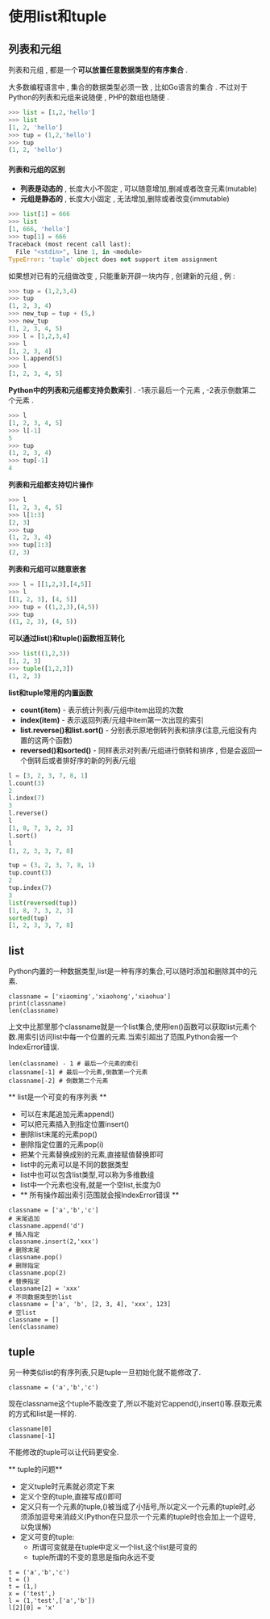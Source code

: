 # 使用list和tuple

## 列表和元组

列表和元组 , 都是一个**可以放置任意数据类型的有序集合** .

大多数编程语言中 , 集合的数据类型必须一致 , 比如Go语言的集合 . 不过对于Python的列表和元组来说随便 , PHP的数组也随便 .

```py
>>> list = [1,2,'hello']
>>> list
[1, 2, 'hello']
>>> tup = (1,2,'hello')
>>> tup
(1, 2, 'hello')
```

#### 列表和元组的区别

* **列表是动态的** , 长度大小不固定 , 可以随意增加,删减或者改变元素\(mutable\)
* **元组是静态的** , 长度大小固定 , 无法增加,删除或者改变\(immutable\)

```py
>>> list[1] = 666
>>> list
[1, 666, 'hello']
>>> tup[1] = 666
Traceback (most recent call last):
  File "<stdin>", line 1, in <module>
TypeError: 'tuple' object does not support item assignment
```

如果想对已有的元组做改变 , 只能重新开辟一块内存 , 创建新的元组 , 例 :

```py
>>> tup = (1,2,3,4)
>>> tup
(1, 2, 3, 4)
>>> new_tup = tup + (5,)
>>> new_tup
(1, 2, 3, 4, 5)
>>> l = [1,2,3,4]
>>> l
[1, 2, 3, 4]
>>> l.append(5)
>>> l
[1, 2, 3, 4, 5]
```

**Python中的列表和元组都支持负数索引** . -1表示最后一个元素 , -2表示倒数第二个元素 .

```py
>>> l
[1, 2, 3, 4, 5]
>>> l[-1]
5
>>> tup
(1, 2, 3, 4)
>>> tup[-1]
4
```

**列表和元组都支持切片操作**

```py
>>> l
[1, 2, 3, 4, 5]
>>> l[1:3]
[2, 3]
>>> tup
(1, 2, 3, 4)
>>> tup[1:3]
(2, 3)
```

**列表和元组可以随意嵌套**

```py
>>> l = [[1,2,3],[4,5]]
>>> l
[[1, 2, 3], [4, 5]]
>>> tup = ((1,2,3),(4,5))
>>> tup
((1, 2, 3), (4, 5))
```

**可以通过list\(\)和tuple\(\)函数相互转化**

```py
>>> list((1,2,3))
[1, 2, 3]
>>> tuple([1,2,3])
(1, 2, 3)
```

**list和tuple常用的内置函数**

* **count\(item\)** - 表示统计列表/元组中item出现的次数
* **index\(item\)** - 表示返回列表/元组中item第一次出现的索引
* **list.reverse\(\)和list.sort\(\)** - 分别表示原地倒转列表和排序\(注意,元组没有内置的这两个函数\)
* **reversed\(\)和sorted\(\)** - 同样表示对列表/元组进行倒转和排序 , 但是会返回一个倒转后或者排好序的新的列表/元组

```py
l = [3, 2, 3, 7, 8, 1]
l.count(3) 
2
l.index(7)
3
l.reverse()
l
[1, 8, 7, 3, 2, 3]
l.sort()
l
[1, 2, 3, 3, 7, 8]

tup = (3, 2, 3, 7, 8, 1)
tup.count(3)
2
tup.index(7)
3
list(reversed(tup))
[1, 8, 7, 3, 2, 3]
sorted(tup)
[1, 2, 3, 3, 7, 8]
```

## list

Python内置的一种数据类型,list是一种有序的集合,可以随时添加和删除其中的元素.

```
classname = ['xiaoming','xiaohong','xiaohua']
print(classname)
len(classname)
```

上文中比那里那个classname就是一个list集合,使用len\(\)函数可以获取list元素个数.用索引访问list中每一个位置的元素.当索引超出了范围,Python会报一个IndexError错误.

```
len(classname) - 1 # 最后一个元素的索引
classname[-1] # 最后一个元素,倒数第一个元素
classname[-2] # 倒数第二个元素
```

** list是一个可变的有序列表 **

* 可以在末尾追加元素append\(\)
* 可以把元素插入到指定位置insert\(\)
* 删除list末尾的元素pop\(\)
* 删除指定位置的元素pop\(i\)
* 把某个元素替换成别的元素,直接赋值替换即可
* list中的元素可以是不同的数据类型
* list中也可以包含list类型,可以称为多维数组
* list中一个元素也没有,就是一个空list,长度为0
* ** 所有操作超出索引范围就会报IndexError错误 **

```
classname = ['a','b','c']
# 末尾追加
classname.append('d')
# 插入指定
classname.insert(2,'xxx')
# 删除末尾
classname.pop()
# 删除指定
classname.pop(2)
# 替换指定
classname[2] = 'xxx'
# 不同数据类型的list
classname = ['a', 'b', [2, 3, 4], 'xxx', 123]
# 空list
classname = []
len(classname)
```

## tuple

另一种类似list的有序列表,只是tuple一旦初始化就不能修改了.

```
classname = ('a','b','c')
```

现在classname这个tuple不能改变了,所以不能对它append\(\),insert\(\)等.获取元素的方式和list是一样的.

```
classname[0]
classname[-1]
```

不能修改的tuple可以让代码更安全.

** tuple的问题**

* 定义tuple时元素就必须定下来
* 定义个空的tuple,直接写成\(\)即可
* 定义只有一个元素的tuple,\(\)被当成了小括号,所以定义一个元素的tuple时,必须添加逗号来消歧义\(Python在只显示一个元素的tuple时也会加上一个逗号,以免误解\)
* 定义可变的tuple:
  * 所谓可变就是在tuple中定义一个list,这个list是可变的
  * tuple所谓的不变的意思是指向永远不变

```
t = ('a','b','c')
t = ()
t = (1,)
x = ('test',)
l = (1,'test',['a','b'])
l[2][0] = 'x'
```



